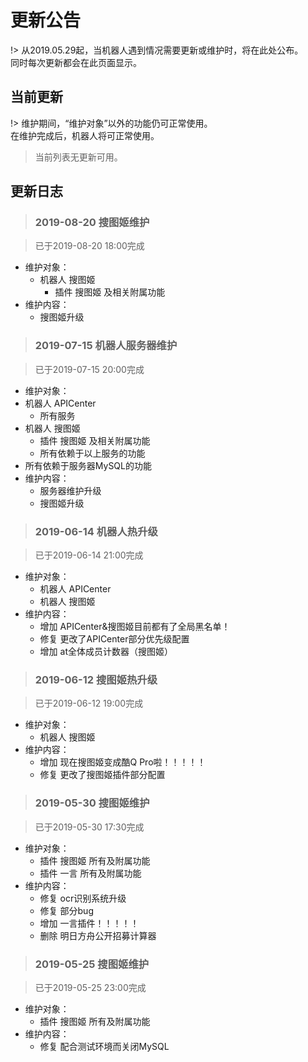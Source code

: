 # 更新公告

!> 从2019.05.29起，当机器人遇到情况需要更新或维护时，将在此处公布。  
同时每次更新都会在此页面显示。

## 当前更新

!> 维护期间，“维护对象”以外的功能仍可正常使用。  
在维护完成后，机器人将可正常使用。

> 当前列表无更新可用。

## 更新日志

  > ### 2019-08-20 搜图姬维护
 
  > 已于2019-08-20 18:00完成
 
  - 维护对象：
    - 机器人 搜图姬
	  - 插件 搜图姬 及相关附属功能
  - 维护内容：
    - 搜图姬升级
  
  > ### 2019-07-15 机器人服务器维护
  
  > 已于2019-07-15 20:00完成

  - 维护对象：
  - 机器人 APICenter
    - 所有服务
  - 机器人 搜图姬
    - 插件 搜图姬 及相关附属功能
    - 所有依赖于以上服务的功能
  - 所有依赖于服务器MySQL的功能
  - 维护内容：
    - 服务器维护升级
    - 搜图姬升级

 > ### 2019-06-14 机器人热升级
 
 > 已于2019-06-14 21:00完成
 
 - 维护对象：
   - 机器人 APICenter
   - 机器人 搜图姬
 - 维护内容：
   - 增加 APICenter&搜图姬目前都有了全局黑名单！
   - 修复 更改了APICenter部分优先级配置
   - 增加 at全体成员计数器（搜图姬）

 > ### 2019-06-12 搜图姬热升级
 
 > 已于2019-06-12 19:00完成
 
 - 维护对象：
   - 机器人 搜图姬
 - 维护内容：
   - 增加 现在搜图姬变成酷Q Pro啦！！！！！
   - 修复 更改了搜图姬插件部分配置
   
 > ### 2019-05-30 搜图姬维护
 
 > 已于2019-05-30 17:30完成
 
 - 维护对象：
   - 插件 搜图姬 所有及附属功能
   - 插件 一言 所有及附属功能
 - 维护内容：
   - 修复 ocr识别系统升级
   - 修复 部分bug
   - 增加 一言插件！！！！！
   - 删除 明日方舟公开招募计算器

 > ### 2019-05-25 搜图姬维护
 
 > 已于2019-05-25 23:00完成
 
 - 维护对象：
   - 插件 搜图姬 所有及附属功能
 - 维护内容：
   - 修复 配合测试环境而关闭MySQL
